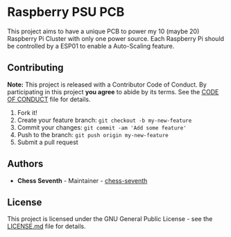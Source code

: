 # Raspberry PSU PCB

This project aims to have a unique PCB to power my 10 (maybe 20) Raspberry Pi Cluster with only one power source.
Each Raspberry Pi should be controlled by a ESP01 to enable a Auto-Scaling feature.



## Contributing

**Note:**
This project is released with a Contributor Code of Conduct.
By participating in this project **you agree** to abide by its terms.
See the [CODE OF CONDUCT](CODE_OF_CONDUCT.md) file for details.

1. Fork it!
2. Create your feature branch: `git checkout -b my-new-feature`
3. Commit your changes: `git commit -am 'Add some feature'`
4. Push to the branch: `git push origin my-new-feature`
5. Submit a pull request

## Authors

* **Chess Seventh** - Maintainer - [chess-seventh](https://github.com/chess-seventh)

## License

This project is licensed under the GNU General Public License -
see the [LICENSE.md](LICENSE.md) file for details.

